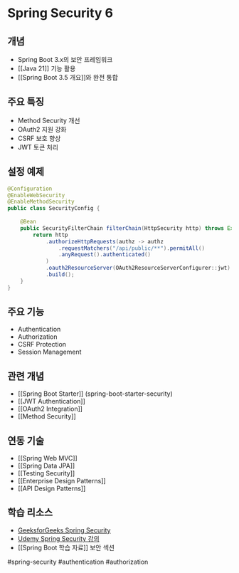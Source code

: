 # Spring Security 6

## 개념
- Spring Boot 3.x의 보안 프레임워크
- [[Java 21]] 기능 활용
- [[Spring Boot 3.5 개요]]와 완전 통합

## 주요 특징
- Method Security 개선
- OAuth2 지원 강화
- CSRF 보호 향상
- JWT 토큰 처리

## 설정 예제
```java
@Configuration
@EnableWebSecurity
@EnableMethodSecurity
public class SecurityConfig {
    
    @Bean
    public SecurityFilterChain filterChain(HttpSecurity http) throws Exception {
        return http
            .authorizeHttpRequests(authz -> authz
                .requestMatchers("/api/public/**").permitAll()
                .anyRequest().authenticated()
            )
            .oauth2ResourceServer(OAuth2ResourceServerConfigurer::jwt)
            .build();
    }
}
```

## 주요 기능
- Authentication
- Authorization
- CSRF Protection
- Session Management

## 관련 개념
- [[Spring Boot Starter]] (spring-boot-starter-security)
- [[JWT Authentication]]
- [[OAuth2 Integration]]
- [[Method Security]]

## 연동 기술
- [[Spring Web MVC]]
- [[Spring Data JPA]]
- [[Testing Security]]
- [[Enterprise Design Patterns]]
- [[API Design Patterns]]

## 학습 리소스
- [GeeksforGeeks Spring Security](https://www.geeksforgeeks.org/spring-security/)
- [Udemy Spring Security 강의](https://www.udemy.com/topic/spring-boot/?persist_locale=&locale=ko_KR&srsltid=AfmBOooB5-udDY-EPxcpbeZh3WDBZU5s62ekyzBodFEEaTcm8bQ3lyJ0)
- [[Spring Boot 학습 자료]] 보안 섹션

#spring-security #authentication #authorization